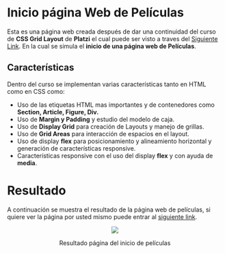 # Inicio página Web de Películas

Esta es una página web creada después de dar una continuidad del curso de **CSS Grid Layout** de **Platzi** el cual puede ser visto a traves del [Siguiente Link](https://platzi.com/clases/css-grid-layout/). En la cual se simula el **inicio de una página web de Películas**.

## Características

Dentro del curso se implementan varias características tanto en HTML como en CSS como:

* Uso de las etiquetas HTML mas importantes y de contenedores como **Section, Article, Figure, Div.**
* Uso de **Margin y Padding** y estudio del modelo de caja.
* Uso de **Display Grid** para creación de Layouts y manejo de grillas.
* Uso de **Grid Areas** para interacción de espacios en el layout.
* Uso de display **flex** para posicionamiento y alineamiento horizontal y generación de características responsive.
* Características responsive con el uso del display **flex** y con ayuda de **media**.

# Resultado

A continuación se muestra el resultado de la página web de películas, si quiere ver la página por usted mismo puede entrar al [siguiente link](https://crissud.github.io/MoveTemplate/index.html).

<div align='center'>
    <img  src='https://i.imgur.com/Q8J5zR7.png'>
    <p>Resultado página del inicio de películas</p>
</div>